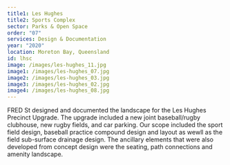 ```yaml
---
title1: Les Hughes
title2: Sports Complex
sector: Parks & Open Space
order: "07"
services: Design & Documentation
year: "2020"
location: Moreton Bay, Queensland
id: lhsc
image: /images/les-hughes_11.jpg
image1: /images/les-hughes_07.jpg
image2: /images/les-hughes_03.jpg
image3: /images/les-hughes_02.jpg
image4: /images/les-hughes_08.jpg
---
```


FRED St designed and documented the landscape for the Les Hughes
Precinct Upgrade. The upgrade included a new joint baseball/rugby clubhouse,
new rugby fields, and car parking. Our scope included the sport field design,
baseball practice compound design and layout as wewll as the field sub-surface
drainage design. The ancillary elements that were also developed from concept
design were the seating, path connections and amenity landscape.
